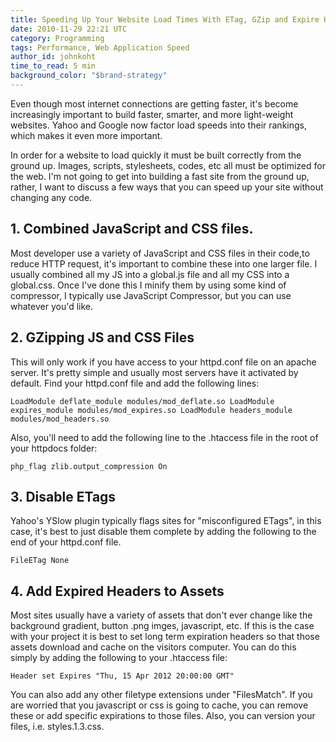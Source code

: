 ```yaml
---
title: Speeding Up Your Website Load Times With ETag, GZip and Expire Headers
date: 2010-11-29 22:21 UTC
category: Programming
tags: Performance, Web Application Speed
author_id: johnkoht
time_to_read: 5 min
background_color: "$brand-strategy"
---
```


Even though most internet connections are getting faster, it's become increasingly important to build faster, smarter, and more light-weight websites. Yahoo and Google now factor load speeds into their rankings, which makes it even more important.

In order for a website to load quickly it must be built correctly from the ground up. Images, scripts, stylesheets, codes, etc all must be optimized for the web. I'm not going to get into building a fast site from the ground up, rather, I want to discuss a few ways that you can speed up your site without changing any code.

## 1. Combined JavaScript and CSS files.
Most developer use a variety of JavaScript and CSS files in their code,to reduce HTTP request, it's important to combine these into one larger file. I usually combined all my JS into a global.js file and all my CSS into a global.css. Once I've done this I minify them by using some kind of compressor, I typically use JavaScript Compressor, but you can use whatever you'd like.

## 2. GZipping JS and CSS Files
This will only work if you have access to your httpd.conf file on an apache server. It's pretty simple and usually most servers have it activated by default. Find your httpd.conf file and add the following lines:

```
LoadModule deflate_module modules/mod_deflate.so LoadModule expires_module modules/mod_expires.so LoadModule headers_module modules/mod_headers.so
```

Also, you'll need to add the following line to the .htaccess file in the root of your httpdocs folder:

```
php_flag zlib.output_compression On
```

## 3. Disable ETags
Yahoo's YSlow plugin typically flags sites for "misconfigured ETags", in this case, it's best to just disable them complete by adding the following to the end of your httpd.conf file.

```
FileETag None
```

## 4. Add Expired Headers to Assets
Most sites usually have a variety of assets that don't ever change like the background gradient, button .png imges, javascript, etc. If this is the case with your project it is best to set long term expiration headers so that those assets download and cache on the visitors computer. You can do this simply by adding the following to your .htaccess file:

```
Header set Expires "Thu, 15 Apr 2012 20:00:00 GMT"
```

You can also add any other filetype extensions under "FilesMatch". If you are worried that you javascript or css is going to cache, you can remove these or add specific expirations to those files. Also, you can version your files, i.e. styles.1.3.css.